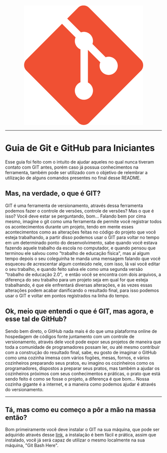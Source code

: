  <p align="center">
    <img src="./img/git-logo.png" alt="Logo do Git">
 </p>

---

# Guia de Git e GitHub para Iniciantes

Esse guia foi feito com o intuito de ajudar aqueles no qual nunca tiveram contato com GIT antes, porém caso já possua conhecimentos na ferramenta, também pode ser utilizado com o objetivo de relembrar a utilização de alguns comandos presentes no final desse README.

## Mas, na verdade, o que é GIT?

GIT é uma ferramenta de versionamento, através dessa ferramenta podemos fazer o controle de versões, controle de versões? Mas o que é isso? Você deve estar se perguntando, bom… Falando bem por cima mesmo, imagine o git como uma ferramenta de permite você registrar todos os acontecimentos durante um projeto, tendo em mente esses acontecimentos como as alterações feitas no código do projeto que você esteja trabalhando, a partir disso podemos usar o GIT para voltar no tempo em um determinado ponto do desenvolvimento, sabe quando você estava fazendo aquele trabalho da escola no computador, e quando pensou que terminou ele salvou como "trabalho de educação física", mas aí algum tempo depois o seu coleguinha te manda uma mensagem falando que você esqueceu de acrescentar algum conteúdo nele, com isso, lá vai você editar o seu trabalho, e quando feito salva ele como uma segunda versão "trabalho de educação 2.0",  e então você se encontra com dois arquivos, a diferença do seu trabalho para um projeto seja em qual for que esteja trabalhando, é que ele enfrentará diversas alterações, e às vezes essas alterações podem acabar danificando o resultado final, para isso podemos usar o GIT e voltar em pontos registrados na linha do tempo.

## Ok, meio que entendi o que é GIT, mas agora, e esse tal de GitHub?

Sendo bem direto, o GitHub nada mais é do que uma plataforma online de hospedagem de códigos fonte juntamento com um controle de versionamento, através dele você pode expor seus projetos de maneira que toda a comunidade de programadores possam ler, ou até mesmo contribuir com a construção do resultado final, sabe, eu gosto de imaginar o GitHub como uma cozinha imensa com vários fogões, mesas, fornos, e vários cozinheiros preparando seus pratos, eu imagino os cozinheiros como os programadores, dispostos a preparar seus pratos, mas também a ajudar os cozinheiros próximos com seus conhecimentos e práticas, o prato que está sendo feito é como se fosse o projeto, a diferença é que bom... Nossa cozinha gigante é a internet, e a maneira como podemos ajudar é através do versionamento.

---

## Tá, mas como eu começo a pôr a mão na massa então?

Bom primeiramente você deve instalar o GIT na sua máquina, que pode ser adquirido através desse <a href="https://git-scm.com/">link</a>, a instalação é bem fácil e prática, assim que instalado, você já será capaz de utilizar o mesmo localmente na sua máquina, "Git Bash Here".